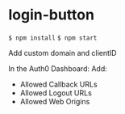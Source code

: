 # login-button

`$ npm install`
`$ npm start`

Add custom domain and clientID

In the Auth0 Dashboard:
Add:
- Allowed Callback URLs
- Allowed Logout URLs
- Allowed Web Origins
